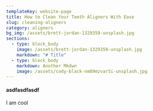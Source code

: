```yaml
---
templateKey: website-page
title: How to Clean Your Teeth Aligners With Ease
slug: cleaning-aligners
category: aligners
bg_img: /assets/brett-jordan-1329359-unsplash.jpg
sections:
  - type: block_body
    image: /assets/brett-jordan-1329359-unsplash.jpg
    markdown: "# Title"
  - type: block_body
    markdown: Another Mkdwn
    image: /assets/cody-black-nm89mzvar5i-unsplash.jpg
---
```

#### asdfasdfasdf

I am cool
